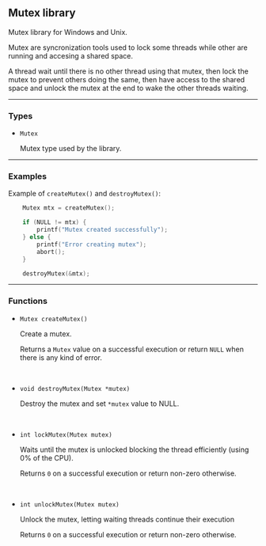 ## Mutex library

Mutex library for Windows and Unix.

Mutex are syncronization tools used to lock some threads while other are running and accesing a shared space.

A thread wait until there is no other thread using that mutex, then lock the mutex to prevent others doing the same, then have access to the shared space and unlock the mutex at the end to wake the other threads waiting.

---

### Types

- `Mutex`

	Mutex type used by the library.

---

### Examples

Example of `createMutex()` and `destroyMutex()`:

```c
	Mutex mtx = createMutex();

	if (NULL != mtx) {
		printf("Mutex created successfully");
	} else {
		printf("Error creating mutex");
		abort();
	}

	destroyMutex(&mtx);
```

---

### Functions

- `Mutex createMutex()`

	Create a mutex.

	Returns a `Mutex` value on a successful execution or return `NULL` when there is any kind of error.

	&nbsp;


- `void destroyMutex(Mutex *mutex)`

	Destroy the mutex and set `*mutex` value to NULL.

	&nbsp;


- `int lockMutex(Mutex mutex)`

	Waits until the mutex is unlocked blocking the thread efficiently (using 0% of the CPU). 

	Returns `0` on a successful execution or return non-zero otherwise.

	&nbsp;


- `int unlockMutex(Mutex mutex)`
	
	Unlock the mutex, letting waiting threads continue their execution

	Returns `0` on a successful execution or return non-zero otherwise.
